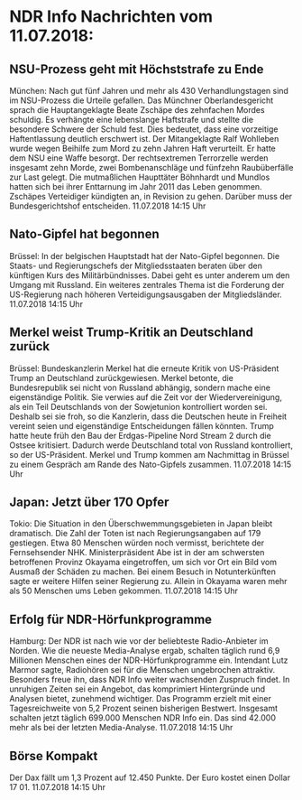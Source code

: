 # NDR Info Nachrichten vom 11.07.2018:


## NSU-Prozess geht mit Höchststrafe zu Ende
München: Nach gut fünf Jahren und mehr als 430 Verhandlungstagen sind im NSU-Prozess die Urteile gefallen. Das Münchner Oberlandesgericht sprach die Hauptangeklagte Beate Zschäpe des zehnfachen Mordes schuldig. Es verhängte eine lebenslange Haftstrafe und stellte die besondere Schwere der Schuld fest. Dies bedeutet, dass eine vorzeitige Haftentlassung deutlich erschwert ist. Der Mitangeklagte Ralf Wohlleben wurde wegen Beihilfe zum Mord zu zehn Jahren Haft verurteilt. Er hatte dem NSU eine Waffe besorgt. Der rechtsextremen Terrorzelle werden insgesamt zehn Morde, zwei Bombenanschläge und fünfzehn Raubüberfälle zur Last gelegt. Die mutmaßlichen Haupttäter Böhnhardt und Mundlos hatten sich bei ihrer Enttarnung im Jahr 2011 das Leben genommen. Zschäpes Verteidiger kündigten an, in Revision zu gehen. Darüber muss der Bundesgerichtshof entscheiden. 11.07.2018 14:15 Uhr 

## Nato-Gipfel hat begonnen
Brüssel: In der belgischen Hauptstadt hat der Nato-Gipfel begonnen. Die Staats- und Regierungschefs der Mitgliedsstaaten beraten über den künftigen Kurs des Militärbündnisses. Dabei geht es unter anderem um den Umgang mit Russland. Ein weiteres zentrales Thema ist die Forderung der US-Regierung nach höheren Verteidigungsausgaben der Mitgliedsländer. 11.07.2018 14:15 Uhr 

## Merkel weist Trump-Kritik an Deutschland zurück
Brüssel: Bundeskanzlerin Merkel hat die erneute Kritik von US-Präsident Trump an Deutschland zurückgewiesen. Merkel betonte, die Bundesrepublik sei nicht von Russland abhängig, sondern mache eine eigenständige Politik. Sie verwies auf die Zeit vor der Wiedervereinigung, als ein Teil Deutschlands von der Sowjetunion kontrolliert worden sei. Deshalb sei sie froh, so die Kanzlerin, dass die Deutschen heute in Freiheit vereint seien und eigenständige Entscheidungen fällen könnten. Trump hatte heute früh den Bau der Erdgas-Pipeline Nord Stream 2 durch die Ostsee kritisiert. Dadurch werde Deutschland total von Russland kontrolliert, so der US-Präsident. Merkel und Trump kommen am Nachmittag in Brüssel zu einem Gespräch am Rande des Nato-Gipfels zusammen. 11.07.2018 14:15 Uhr 

## Japan: Jetzt über 170 Opfer
Tokio: Die Situation in den Überschwemmungsgebieten in Japan bleibt dramatisch. Die Zahl der Toten ist nach Regierungsangaben auf 179 gestiegen. Etwa 80 Menschen würden noch vermisst, berichtete der Fernsehsender NHK. Ministerpräsident Abe ist in der am schwersten betroffenen Provinz Okayama eingetroffen, um sich vor Ort ein Bild vom Ausmaß der Schäden zu machen. Bei einem Besuch in Notunterkünften sagte er weitere Hilfen seiner Regierung zu. Allein in Okayama waren mehr als 50 Menschen ums Leben gekommen. 11.07.2018 14:15 Uhr 

## Erfolg für NDR-Hörfunkprogramme
Hamburg: Der NDR ist nach wie vor der beliebteste Radio-Anbieter im Norden. Wie die neueste Media-Analyse ergab, schalten täglich rund 6,9 Millionen Menschen eines der NDR-Hörfunkprogramme ein. Intendant Lutz Marmor sagte, Radiohören sei für die Menschen ungebrochen attraktiv. Besonders freue ihn, dass NDR Info weiter wachsenden Zuspruch findet. In unruhigen Zeiten sei ein Angebot, das komprimiert Hintergründe und Analysen bietet, zunehmend wichtiger. Das Programm erzielt mit einer Tagesreichweite von 5,2 Prozent seinen bisherigen Bestwert. Insgesamt schalten jetzt täglich 699.000 Menschen NDR Info ein. Das sind 42.000 mehr als bei der letzten Media-Analyse. 11.07.2018 14:15 Uhr 

## Börse Kompakt
Der Dax fällt um 1,3 Prozent auf 12.450 Punkte. Der Euro kostet einen Dollar 17 01. 11.07.2018 14:15 Uhr 
